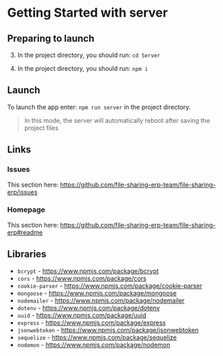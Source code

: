 # Getting Started with server


## Preparing to launch

3.  In the project directory, you should run: `cd Server`

4.  In the project directory, you should run: `npm i`


## Launch

To launch the app enter: `npm run server` in the project directory.
> In this mode, the server will automatically reboot after saving the project files

## Links

### Issues
This section here: https://github.com/file-sharing-erp-team/file-sharing-erp/issues

### Homepage
This section here: https://github.com/file-sharing-erp-team/file-sharing-erp#readme

## Libraries

*  `bcrypt` - https://www.npmjs.com/package/bcrypt
*  `cors` - https://www.npmjs.com/package/cors
*  `cookie-parser` - https://www.npmjs.com/package/cookie-parser
*  `mongoose` - https://www.npmjs.com/package/mongoose
*  `nodemailer` - https://www.npmjs.com/package/nodemailer
*  `dotenv` - https://www.npmjs.com/package/dotenv
*  `uuid` - https://www.npmjs.com/package/uuid
*  `express` - https://www.npmjs.com/package/express
*  `jsonwebtoken` - https://www.npmjs.com/package/jsonwebtoken
*  `sequelize` - https://www.npmjs.com/package/sequelize
*  `nodemon` - https://www.npmjs.com/package/nodemon
